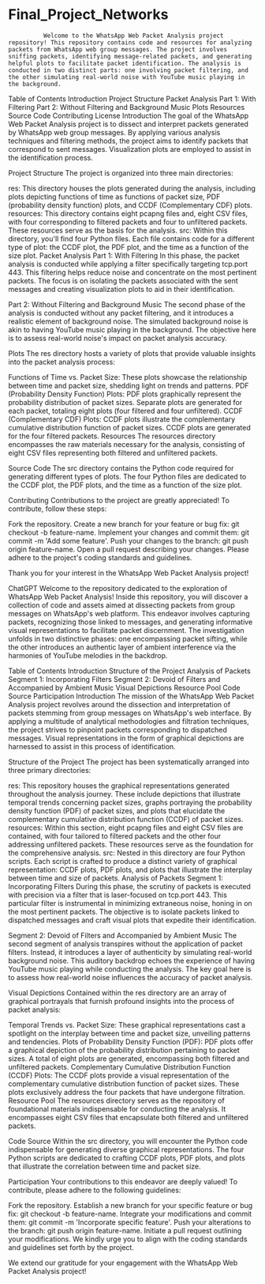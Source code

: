 # Final_Project_Networks
              Welcome to the WhatsApp Web Packet Analysis project repository! This repository contains code and resources for analyzing packets from WhatsApp web group messages. The project involves sniffing packets, identifying message-related packets, and generating helpful plots to facilitate packet identification. The analysis is conducted in two distinct parts: one involving packet filtering, and the other simulating real-world noise with YouTube music playing in the background.

Table of Contents
Introduction
Project Structure
Packet Analysis
Part 1: With Filtering
Part 2: Without Filtering and Background Music
Plots
Resources
Source Code
Contributing
License
Introduction
The goal of the WhatsApp Web Packet Analysis project is to dissect and interpret packets generated by WhatsApp web group messages. By applying various analysis techniques and filtering methods, the project aims to identify packets that correspond to sent messages. Visualization plots are employed to assist in the identification process.

Project Structure
The project is organized into three main directories:

res: This directory houses the plots generated during the analysis, including plots depicting functions of time as functions of packet size, PDF (probability density function) plots, and CCDF (Complementary CDF) plots.
resources: This directory contains eight pcapng files and, eight CSV files, with four corresponding to filtered packets and four to unfiltered packets. These resources serve as the basis for the analysis.
src: Within this directory, you'll find four Python files. Each file contains code for a different type of plot: the CCDF plot, the PDF plot, and the time as a function of the size plot.
Packet Analysis
Part 1: With Filtering
In this phase, the packet analysis is conducted while applying a filter specifically targeting tcp.port 443. This filtering helps reduce noise and concentrate on the most pertinent packets. The focus is on isolating the packets associated with the sent messages and creating visualization plots to aid in their identification.

Part 2: Without Filtering and Background Music
The second phase of the analysis is conducted without any packet filtering, and it introduces a realistic element of background noise. The simulated background noise is akin to having YouTube music playing in the background. The objective here is to assess real-world noise's impact on packet analysis accuracy.

Plots
The res directory hosts a variety of plots that provide valuable insights into the packet analysis process:

Functions of Time vs. Packet Size: These plots showcase the relationship between time and packet size, shedding light on trends and patterns.
PDF (Probability Density Function) Plots: PDF plots graphically represent the probability distribution of packet sizes. Separate plots are generated for each packet, totaling eight plots (four filtered and four unfiltered).
CCDF (Complementary CDF) Plots: CCDF plots illustrate the complementary cumulative distribution function of packet sizes. CCDF plots are generated for the four filtered packets.
Resources
The resources directory encompasses the raw materials necessary for the analysis, consisting of eight CSV files representing both filtered and unfiltered packets.

Source Code
The src directory contains the Python code required for generating different types of plots. The four Python files are dedicated to the CCDF plot, the PDF plots, and the time as a function of the size plot.

Contributing
Contributions to the project are greatly appreciated! To contribute, follow these steps:

Fork the repository.
Create a new branch for your feature or bug fix: git checkout -b feature-name.
Implement your changes and commit them: git commit -m 'Add some feature'.
Push your changes to the branch: git push origin feature-name.
Open a pull request describing your changes.
Please adhere to the project's coding standards and guidelines.

Thank you for your interest in the WhatsApp Web Packet Analysis project!

ChatGPT
Welcome to the repository dedicated to the exploration of WhatsApp Web Packet Analysis! Inside this repository, you will discover a collection of code and assets aimed at dissecting packets from group messages on WhatsApp's web platform. This endeavor involves capturing packets, recognizing those linked to messages, and generating informative visual representations to facilitate packet discernment. The investigation unfolds in two distinctive phases: one encompassing packet sifting, while the other introduces an authentic layer of ambient interference via the harmonies of YouTube melodies in the backdrop.

Table of Contents
Introduction
Structure of the Project
Analysis of Packets
Segment 1: Incorporating Filters
Segment 2: Devoid of Filters and Accompanied by Ambient Music
Visual Depictions
Resource Pool
Code Source
Participation
Introduction
The mission of the WhatsApp Web Packet Analysis project revolves around the dissection and interpretation of packets stemming from group messages on WhatsApp's web interface. By applying a multitude of analytical methodologies and filtration techniques, the project strives to pinpoint packets corresponding to dispatched messages. Visual representations in the form of graphical depictions are harnessed to assist in this process of identification.

Structure of the Project
The project has been systematically arranged into three primary directories:

res: This repository houses the graphical representations generated throughout the analysis journey. These include depictions that illustrate temporal trends concerning packet sizes, graphs portraying the probability density function (PDF) of packet sizes, and plots that elucidate the complementary cumulative distribution function (CCDF) of packet sizes.
resources: Within this section, eight pcapng files and eight CSV files are contained, with four tailored to filtered packets and the other four addressing unfiltered packets. These resources serve as the foundation for the comprehensive analysis.
src: Nested in this directory are four Python scripts. Each script is crafted to produce a distinct variety of graphical representation: CCDF plots, PDF plots, and plots that illustrate the interplay between time and size of packets.
Analysis of Packets
Segment 1: Incorporating Filters
During this phase, the scrutiny of packets is executed with precision via a filter that is laser-focused on tcp.port 443. This particular filter is instrumental in minimizing extraneous noise, honing in on the most pertinent packets. The objective is to isolate packets linked to dispatched messages and craft visual plots that expedite their identification.

Segment 2: Devoid of Filters and Accompanied by Ambient Music
The second segment of analysis transpires without the application of packet filters. Instead, it introduces a layer of authenticity by simulating real-world background noise. This auditory backdrop echoes the experience of having YouTube music playing while conducting the analysis. The key goal here is to assess how real-world noise influences the accuracy of packet analysis.

Visual Depictions
Contained within the res directory are an array of graphical portrayals that furnish profound insights into the process of packet analysis:

Temporal Trends vs. Packet Size: These graphical representations cast a spotlight on the interplay between time and packet size, unveiling patterns and tendencies.
Plots of Probability Density Function (PDF): PDF plots offer a graphical depiction of the probability distribution pertaining to packet sizes. A total of eight plots are generated, encompassing both filtered and unfiltered packets.
Complementary Cumulative Distribution Function (CCDF) Plots: The CCDF plots provide a visual representation of the complementary cumulative distribution function of packet sizes. These plots exclusively address the four packets that have undergone filtration.
Resource Pool
The resources directory serves as the repository of foundational materials indispensable for conducting the analysis. It encompasses eight CSV files that encapsulate both filtered and unfiltered packets.

Code Source
Within the src directory, you will encounter the Python code indispensable for generating diverse graphical representations. The four Python scripts are dedicated to crafting CCDF plots, PDF plots, and plots that illustrate the correlation between time and packet size.

Participation
Your contributions to this endeavor are deeply valued! To contribute, please adhere to the following guidelines:

Fork the repository.
Establish a new branch for your specific feature or bug fix: git checkout -b feature-name.
Integrate your modifications and commit them: git commit -m 'Incorporate specific feature'.
Push your alterations to the branch: git push origin feature-name.
Initiate a pull request outlining your modifications.
We kindly urge you to align with the coding standards and guidelines set forth by the project.

We extend our gratitude for your engagement with the WhatsApp Web Packet Analysis project!
